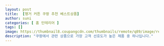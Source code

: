 ```yaml
---
layout: post
title:  [행거 커튼 쿠팡 추천 베스트상품]
author: suni
categories: [ 홈 인테리어 ]
tags: []
image: https://thumbnail8.coupangcdn.com/thumbnails/remote/q89/image/retail/images/2020/02/20/13/8/5a5160cb-d12e-4af6-97c3-03b16068379b.jpg 
description: "쿠팡에서 관련 상품으로 가장 고객 선호도가 높은 제품 중 하나입니다."
---
```

